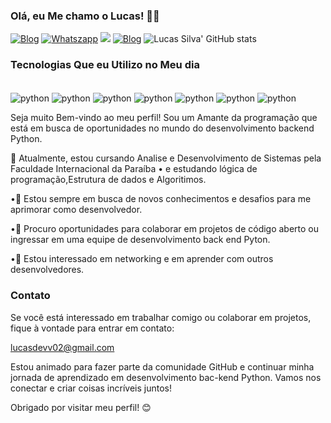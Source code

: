 ### Olá, eu Me chamo o Lucas! 🐍👋

[![Blog](https://img.shields.io/badge/Lucasdevv02-FF5722?style=for-the-badge&logo=blogger&logoColor=white)](https://Lucasdevv02.com)
[![Whatszapp](https://img.shields.io/badge/WhatsApp-25D366?style=for-the-badge&logo=whatsapp&logoColor=white)](https://whatszapp.com//(83)981850-665.com)
[![](https://img.shields.io/badge/Gmail-D14836?style=for-the-badge&logo=gmail&logoColor=white)](https://instagram.com//Lucasdevv02@gmail.com)
[![Blog](https://img.shields.io/badge/Instagram-E4405F?style=for-the-badge&logo=instagram&logoColor=white)](htpps://instagram.com//Lucasdevv02)
![Lucas Silva' GitHub stats](https://github-readme-stats.vercel.app/api?username=Lucasdev&show_icons=true&bg_color=dracula)

### Tecnologias Que eu Utilizo no Meu dia

<div style="display: inline_block"><br/>
<img align="center" alt="python" src="https://img.shields.io/badge/Python-3776AB?style=for-the-badge&logo=python&logoColor=white"/>
<img align="center" alt="python" src="https://img.shields.io/badge/TypeScript-007ACC?style=for-the-badge&logo=typescript&logoColor=white"/>
<img align="center" alt="python" src="https://img.shields.io/badge/Java-ED8B00?style=for-the-badge&logo=openjdk&logoColor=white"/>

<img align="center" alt="python" src="https://img.shields.io/badge/Django-092E20?style=for-the-badge&logo=django&logoColor=white"/>
<img align="center" alt="python" src="https://img.shields.io/badge/MySQL-00000F?style=for-the-badge&logo=mysql&logoColor=white"/>
<img align="center" alt="python" src="https://img.shields.io/badge/HTML-239120?style=for-the-badge&logo=html5&logoColor=white"/>
<img align="center" alt="python" src="https://img.shields.io/badge/CSS3-1572B6?style=for-the-badge&logo=css3&logoColor=white"/>
</div<>

Seja muito Bem-vindo ao meu perfil! Sou um Amante da programação que está em busca de oportunidades no mundo do desenvolvimento backend Python.

🔭 Atualmente, estou cursando Analise e Desenvolvimento de Sistemas pela Faculdade Internacional da Paraíba
• e estudando lógica de programação,Estrutura de dados e Algoritimos.

•🌱 Estou sempre em busca de novos conhecimentos e desafios para me aprimorar como desenvolvedor.

•💼 Procuro oportunidades para colaborar em projetos de código aberto ou ingressar em uma equipe de desenvolvimento back end Pyton.

•🤝 Estou interessado em networking e em aprender com outros desenvolvedores.


### Contato

Se você está interessado em trabalhar comigo ou colaborar em projetos, fique à vontade para entrar em contato:

lucasdevv02@gmail.com

Estou animado para fazer parte da comunidade GitHub e continuar minha jornada de aprendizado em desenvolvimento bac-kend Python. Vamos nos conectar e criar coisas incríveis juntos!

Obrigado por visitar meu perfil! 😊
